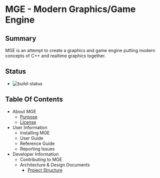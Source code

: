 # MGE - Modern Graphics/Game Engine

## Summary

MGE is an attempt to create a graphics and game engine putting modern concepts of C++ and realtime graphics together. 

## Status

* ![build-status](https://github.com/mge-engine/mge/actions/workflows/github-action-cicd.yml/badge.svg)


## Table Of Contents

* About MGE
  * [Purpose](doc/Purpose.md)
  * [License](LICENSE.md)
* User Information
  * Installing MGE
  * User Guide
  * Reference Guide
  * Reporting Issues
* Developer Information
  * Contributing to MGE
  * Architecture & Design Documents
    * [Project Structure](doc/design/ProjectStructure.md)
